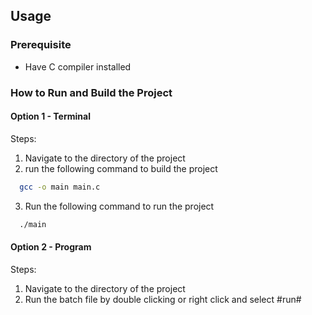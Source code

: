 
## Usage

### Prerequisite 
- Have C compiler installed 

### How to Run and Build the Project
#### Option 1 - Terminal
Steps:
1. Navigate to the directory of the project 
2. run the following command to build the project
```bash
  gcc -o main main.c
```
3. Run the following command to run the project
```bash
  ./main
```

####  Option 2 - Program

Steps:
1. Navigate to the directory of the project
2. Run the batch file by double clicking or right click and select #run#
